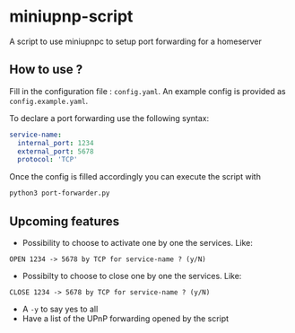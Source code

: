 # miniupnp-script
A script to use miniupnpc to setup port forwarding for a homeserver

## How to use ?
Fill in the configuration file : `config.yaml`. An example config is provided as `config.example.yaml`.

To declare a port forwarding use the following syntax:
```yaml
service-name:
  internal_port: 1234
  external_port: 5678
  protocol: 'TCP'
```

Once the config is filled accordingly you can execute the script with 
```bash
python3 port-forwarder.py
```

## Upcoming features
- Possibility to choose to activate one by one the services. Like:
```
OPEN 1234 -> 5678 by TCP for service-name ? (y/N)
```
- Possibilty to choose to close one by one the services. Like: 
```
CLOSE 1234 -> 5678 by TCP for service-name ? (y/N)
```
- A `-y` to say yes to all
- Have a list of the UPnP forwarding opened by the script
